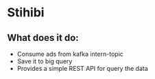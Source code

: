 # Stihibi

## What does it do:
* Consume ads from kafka intern-topic 
* Save it to big query
* Provides a simple REST API for query the data 
